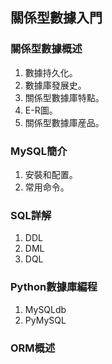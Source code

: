 ## 關係型數據入門

### 關係型數據概述

1. 數據持久化。
2. 數據庫發展史。
3. 關係型數據庫特點。
4. E-R圖。
5. 關係型數據庫産品。

### MySQL簡介

1. 安裝和配置。
2. 常用命令。

### SQL詳解

1. DDL
2. DML
3. DQL

### Python數據庫編程

1. MySQLdb
2. PyMySQL

### ORM概述


